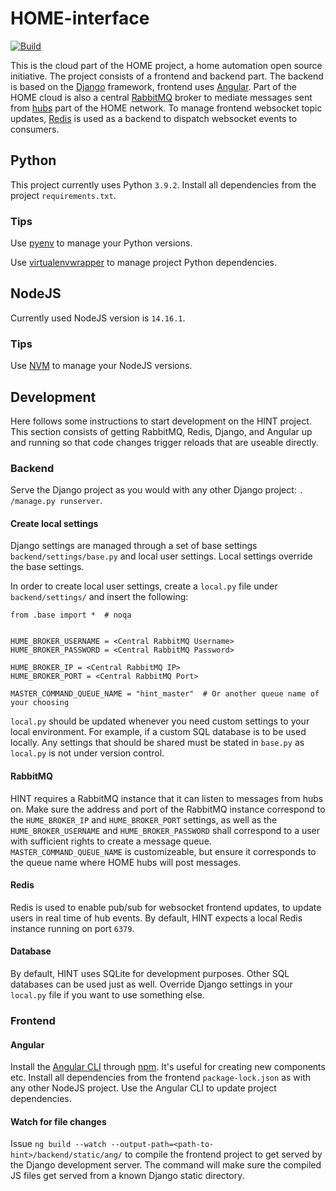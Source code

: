 # HOME-interface
[![Build](https://github.com/megacorpincorporated/hint/actions/workflows/build.yml/badge.svg?branch=master)](https://github.com/megacorpincorporated/hint/actions/workflows/build.yml)

This is the cloud part of the HOME project, a home automation open source 
initiative. The project consists of a frontend and backend part. The backend 
is based on the [Django](https://www.djangoproject.com/) framework, frontend 
uses [Angular](https://angular.io/). Part of the HOME cloud is also a 
central [RabbitMQ](https://www.rabbitmq.com/) broker to mediate messages 
sent from [hubs](https://github.com/open-home-iot/hume) part of the 
HOME network. To manage frontend websocket topic updates,
[Redis](https://redis.io/) is used as a backend to dispatch websocket events to
consumers.

## Python
This project currently uses Python `3.9.2`. Install all dependencies from 
the project `requirements.txt`.

### Tips
Use [pyenv](https://github.com/pyenv/pyenv) to manage your Python versions.

Use [virtualenvwrapper](https://virtualenvwrapper.readthedocs.io/en/latest/)
to manage project Python dependencies.

## NodeJS
Currently used NodeJS version is `14.16.1`.

### Tips
Use [NVM](https://github.com/nvm-sh/nvm) to manage your NodeJS versions.

## Development
Here follows some instructions to start development on the HINT project. 
This section consists of getting RabbitMQ, Redis, Django, and Angular up and 
running so that code changes trigger reloads that are useable directly.

### Backend
Serve the Django project as you would with any other Django project: `.
/manage.py runserver`.

#### Create local settings
Django settings are managed through a set of base settings 
`backend/settings/base.py` and local user settings. Local settings override 
the base settings.

In order to create local user settings, create a `local.py` file under 
`backend/settings/` and insert the following:

```
from .base import *  # noqa


HUME_BROKER_USERNAME = <Central RabbitMQ Username>
HUME_BROKER_PASSWORD = <Central RabbitMQ Password>

HUME_BROKER_IP = <Central RabbitMQ IP>
HUME_BROKER_PORT = <Central RabbitMQ Port>

MASTER_COMMAND_QUEUE_NAME = "hint_master"  # Or another queue name of your choosing
```
`local.py` should be updated whenever you need custom settings to your 
local environment. For example, if a custom SQL database is to be used 
locally. Any settings that should be shared must be stated in `base.py` as 
`local.py` is not under version control.

#### RabbitMQ
HINT requires a RabbitMQ instance that it can listen to messages from hubs 
on. Make sure the address and port of the RabbitMQ instance correspond to 
the `HUME_BROKER_IP` and `HUME_BROKER_PORT` settings, as well as the 
`HUME_BROKER_USERNAME` and `HUME_BROKER_PASSWORD` shall correspond to a 
user with sufficient rights to create a message queue. 
`MASTER_COMMAND_QUEUE_NAME` is customizeable, but ensure it corresponds to 
the queue name where HOME hubs will post messages.

#### Redis
Redis is used to enable pub/sub for websocket frontend updates, to update 
users in real time of hub events. By default, HINT expects a local Redis 
instance running on port `6379`.

#### Database
By default, HINT uses SQLite for development purposes. Other SQL databases 
can be used just as well. Override Django settings in your `local.py` file 
if you want to use something else. 

### Frontend

#### Angular
Install the [Angular CLI](https://cli.angular.io/) through
[npm](https://www.npmjs.com/). It's useful for creating new components etc. 
Install all dependencies from the frontend `package-lock.json` as with any 
other NodeJS project. Use the Angular CLI to update project dependencies.

#### Watch for file changes
Issue `ng build --watch --output-path=<path-to-hint>/backend/static/ang/` 
to compile the frontend project to get served by the Django development 
server. The command will make sure the compiled JS files get served from a 
known Django static directory.
